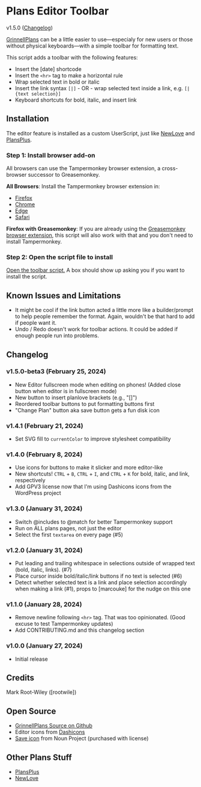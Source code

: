 # Plans Editor Toolbar

v1.5.0 ([Changelog](#changelog))

[GrinnellPlans](https://grinnellplans.com) can be a little easier to use—especialy for new users or those without physical keyboards—with a simple toolbar for formatting text.

This script adds a toolbar with the following features:

- Insert the [date] shortcode
- Insert the `<hr>` tag to make a horizontal rule
- Wrap selected text in bold or italic
- Insert the link syntax `[|]` - OR - wrap selected text inside a link, e.g. `[|{text selection}]`
- Keyboard shortcuts for bold, italic, and insert link

## Installation

The editor feature is installed as a custom UserScript, just like [NewLove](https://github.com/grinnellplans/Newlove) and [PlansPlus](https://github.com/niqjohnson/PlansPlus).

### Step 1: Install browser add-on

All browsers can use the Tampermonkey browser extension, a cross-browser successor to Greasemonkey.

**All Browsers**: Install the Tampermonkey browser extension in:

- [Firefox](https://addons.mozilla.org/en-US/firefox/addon/tampermonkey/)
- [Chrome](https://chromewebstore.google.com/detail/tampermonkey/dhdgffkkebhmkfjojejmpbldmpobfkfo)
- [Edge](https://microsoftedge.microsoft.com/addons/detail/tampermonkey/iikmkjmpaadaobahmlepeloendndfphd)
- [Safari](https://apps.apple.com/us/app/tampermonkey/id1482490089)

**Firefox with Greasemonkey**: If you are already using the [Greasemonkey browser extension](https://addons.mozilla.org/en-US/firefox/addon/greasemonkey/), this script will also work with that and you don't need to install Tampermonkey.

### Step 2: Open the script file to install

[Open the toolbar script.](https://github.com/mrwweb/plans-editor-toolbar/raw/main/plans-editor-toolbar.user.js) A box should show up asking you if you want to install the script.

## Known Issues and Limitations

- It might be cool if the link button acted a little more like a builder/prompt to help people remember the format. Again, wouldn't be that hard to add if people want it.
- Undo / Redo doesn't work for toolbar actions. It could be added if enough people run into problems.

## Changelog

### v1.5.0-beta3 (February 25, 2024)

- New Editor fullscreen mode when editing on phones! (Added close button when editor is in fullscreen mode)
- New button to insert planlove brackets (e.g., "[]")
- Reordered toolbar buttons to put formatting buttons first
- "Change Plan" button aka save button gets a fun disk icon

### v1.4.1 (February 21, 2024)

- Set SVG fill to `currentColor` to improve stylesheet compatibility

### v1.4.0 (February 8, 2024)

- Use icons for buttons to make it slicker and more editor-like
- New shortcuts! `CTRL` + `B`, `CTRL` + `I`, and `CTRL` + `K` for bold, italic, and link, respectively
- Add GPV3 license now that I'm using Dashicons icons from the WordPress project

### v1.3.0 (January 31, 2024)

- Switch @includes to @match for better Tampermonkey support
- Run on ALL plans pages, not just the editor
- Select the first `textarea` on every page (#5)

### v1.2.0 (January 31, 2024)

- Put leading and trailing whitespace in selections outside of wrapped text (bold, italic, links). (#7)
- Place cursor inside bold/italic/link buttons if no text is selected (#6)
- Detect whether selected text is a link and place selection accordingly when making a link (#1), props to [marcouke] for the nudge on this one

### v1.1.0 (January 28, 2024)

- Remove newline following `<hr>` tag. That was too opinionated. (Good excuse to test Tampermonkey updates)
- Add CONTRIBUTING.md and this changelog section

### v1.0.0 (January 27, 2024)

- Initial release

## Credits

Mark Root-Wiley ([rootwile])

## Open Source

- [GrinnellPlans Source on Github](https://github.com/grinnellplans/)
- Editor icons from [Dashicons](https://github.com/WordPress/dashicons/)
- [Save icon](https://thenounproject.com/icon/save-1050704/) from Noun Project (purchased with license)

## Other Plans Stuff

- [PlansPlus](https://github.com/niqjohnson/PlansPlus)
- [NewLove](https://github.com/grinnellplans/Newlove)
